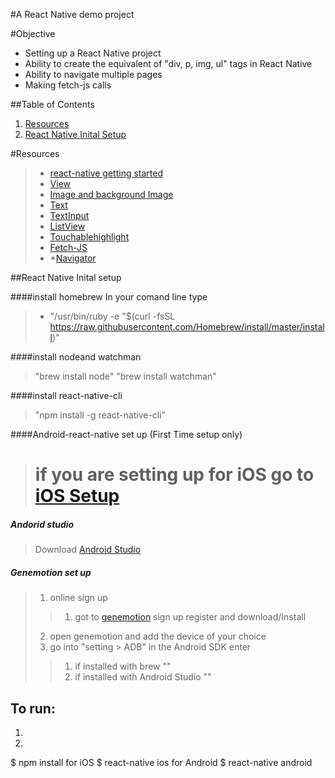 #A React Native demo project

#Objective
* Setting up a React Native project
* Ability to create the equivalent of "div, p, img, ul" tags in React Native
* Ability to navigate multiple pages
* Making fetch-js calls

##Table of Contents
1. [Resources](#resources)
2. [React Native Inital Setup](#react-native-inital-setup)


#Resources
>* [react-native getting started](https://facebook.github.io/react-native/docs/getting-started.html)
>* [View](https://facebook.github.io/react-native/docs/view.html)
>* [Image and background Image](https://facebook.github.io/react-native/docs/image.html)
>* [Text](https://facebook.github.io/react-native/docs/text.html)
>* [TextInput](https://facebook.github.io/react-native/docs/textinput.html)
>* [ListView](https://facebook.github.io/react-native/docs/using-a-listview.html)
>* [Touchablehighlight](https://facebook.github.io/react-native/docs/touchablehighlight.html)
>* [Fetch-JS](https://developer.mozilla.org/en-US/docs/Web/API/Fetch_API)
>* *[Navigator](https://facebook.github.io/react-native/docs/using-navigators.html)

##React Native Inital setup

####install homebrew
In your comand line type
>* "/usr/bin/ruby -e "$(curl -fsSL https://raw.githubusercontent.com/Homebrew/install/master/install)"

####install nodeand watchman
> "brew install node"
> "brew install watchman"

####install react-native-cli
> "npm install -g react-native-cli"

####Android-react-native set up
(First Time setup only)
># if you are setting up for iOS go to [iOS Setup]()
##### Andorid studio
>Download [Android Studio](https://developer.android.com/studio/install.html)
##### Genemotion set up 
> 1. online sign up
>> 1. got to [genemotion](https://www.genymotion.com/account/login/) sign up register and download/Install
> 2. open genemotion and add the device of your choice
> 3. go into "setting > ADB" in the Android SDK enter
>> 1. if installed with brew ""
>> 2. if installed with Android Studio ""
## To run: ##

1.
2.

  $ npm install
  for iOS
  $ react-native ios
  for Android
  $ react-native android